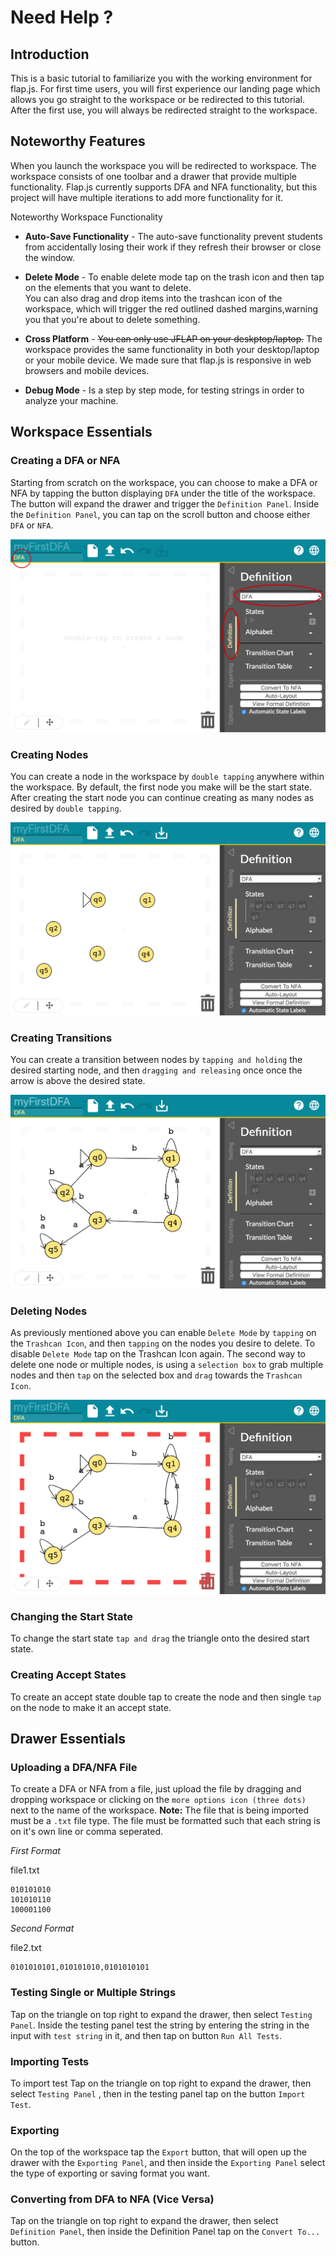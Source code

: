 # Need Help ?

## Introduction 

This is a basic tutorial to familiarize you with the working environment for flap.js. For first time users,
you will first experience our landing page which allows you go straight to the workspace or be redirected to this
tutorial. After the first use, you will always be redirected straight to the workspace.

## Noteworthy Features

When you launch the workspace you will be redirected to workspace. The workspace consists of one toolbar and a drawer 
that provide multiple functionality. Flap.js currently supports DFA and NFA functionality, but this project will have 
multiple iterations to add more functionality for it. 

Noteworthy Workspace Functionality
* **Auto-Save Functionality** - The auto-save functionality prevent students from accidentally losing their work if 
they refresh their browser or close the window. 

* **Delete Mode** - To enable delete mode tap on the trash icon and then tap on the elements that you want to delete.  
You can also drag and drop items into the trashcan icon of the workspace, which will trigger the red outlined dashed 
margins,warning you that you're about to delete something. 

* **Cross Platform** - ~~You can only use JFLAP on your deskptop/laptop.~~ The workspace provides the same 
functionality in both your desktop/laptop or your mobile device. We made sure that flap.js is responsive in web 
browsers and mobile devices. 

* **Debug Mode** - Is a step by step mode, for testing strings in order to analyze your machine.

## Workspace Essentials

### Creating a DFA or NFA 
Starting from scratch on the workspace, you can choose to make a DFA or NFA by tapping the button displaying `DFA`
under the title of the workspace. The button will expand the drawer and trigger the `Definition Panel`. Inside
the `Definition Panel`, you can tap on the scroll button and choose either `DFA` or `NFA`.

![creatingdfa](dist/images/dfa1.png)

### Creating Nodes 
You can create a node in the workspace by `double tapping` anywhere within the workspace. By default, the first node 
you make will be the start state. After creating the start node you can continue creating as many nodes as desired
by `double tapping`.

![creatingnodes](dist/images/dfa2.png)

### Creating Transitions
You can create a transition between nodes by `tapping and holding` the desired starting node, and then 
`dragging and releasing` once once the arrow is above the desired state.

![creatingtransitons](dist/images/dfa3.png)

### Deleting Nodes
As previously mentioned above you can enable `Delete Mode` by `tapping` on the `Trashcan Icon`, and then `tapping` on the 
nodes you desire to delete. To disable `Delete Mode` tap on the Trashcan Icon again. The second way to delete one
node or multiple nodes, is using a `selection box` to grab multiple nodes and then `tap` on the selected box and `drag`
towards the `Trashcan Icon`.

![deletingnodes](dist/images/dfa4.png)

### Changing the Start State 
To change the start state `tap and drag` the triangle onto the desired start state.

### Creating Accept States
To create an accept state double tap to create the node and then single `tap` on the node to make it an accept state.

## Drawer Essentials

### Uploading a DFA/NFA File
To create a DFA or NFA from a file, just upload the file by dragging and dropping workspace or 
clicking on the `more options icon (three dots)` next to the name of the workspace. **Note:** The file that is 
being imported must be a `.txt` file type. The file must be formatted such that each string is on it's own line or
comma seperated. 


*First Format* 

file1.txt
```
010101010
101010110
100001100
```

*Second Format* 

file2.txt

```
0101010101,010101010,0101010101
```


### Testing Single or Multiple Strings
Tap on the triangle on top right to expand the drawer, then select `Testing Panel`. Inside the testing panel test the 
string by entering the string in the input with `test string` in it, and then tap on button `Run All Tests`.


### Importing Tests
To import test Tap on the triangle on top right to expand the drawer, then select `Testing Panel`  , then in the 
testing panel tap on the button `Import Test`.

### Exporting
On the top of the workspace tap the `Export` button, that will open up the drawer with the `Exporting Panel`, and then
inside the `Exporting Panel` select the type of exporting or saving format you want.

### Converting from DFA to NFA (Vice Versa)
Tap on the triangle on top right to expand the drawer, then select `Definition Panel`, then inside the Definition 
Panel tap on the `Convert To...` button.

 


